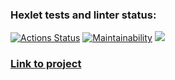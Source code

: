 ### Hexlet tests and linter status:
[![Actions Status](https://github.com/Jickx/python-project-83/workflows/hexlet-check/badge.svg)](https://github.com/Jickx/python-project-83/actions)
[![Maintainability](https://api.codeclimate.com/v1/badges/ba786c33385dc7cea68f/maintainability)](https://codeclimate.com/github/Jickx/python-project-83/maintainability)
<a href="https://codeclimate.com/github/Jickx/python-project-83/test_coverage"><img src="https://api.codeclimate.com/v1/badges/ba786c33385dc7cea68f/test_coverage" /></a>

### [Link to project](https://page-analyzer-ku65.onrender.com/)
